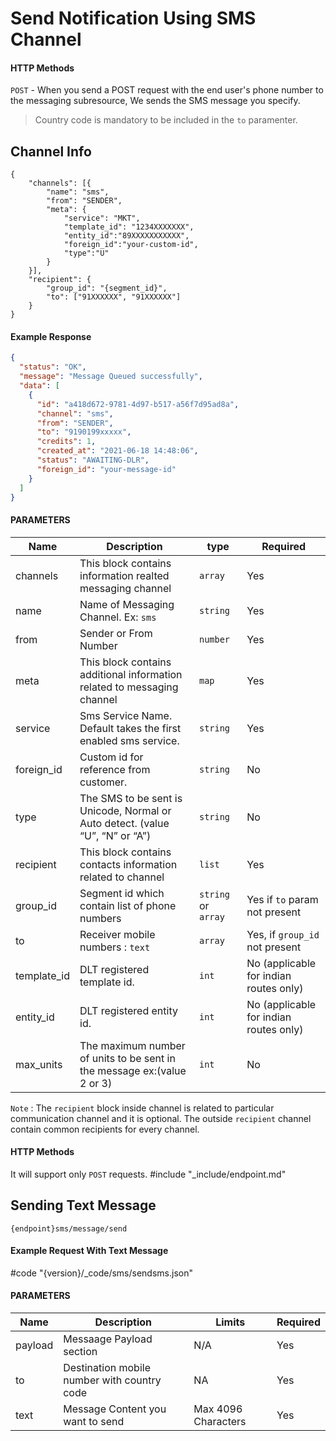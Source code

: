# Send Notification Using SMS Channel

#### HTTP Methods

`POST` - When you send a POST request with the end user's phone number to the messaging subresource, We sends the SMS message you specify.

> Country code is mandatory to be included in the `to` paramenter.

## Channel Info

```
{
	"channels": [{
		"name": "sms",
		"from": "SENDER",
		"meta": {
			"service": "MKT",
			"template_id": "1234XXXXXXX",
			"entity_id":"89XXXXXXXXXXX",
			"foreign_id":"your-custom-id",
			"type":"U"
		}
	}],
	"recipient": {
		"group_id": "{segment_id}",
		"to": ["91XXXXXX", "91XXXXXX"]
	}
}
```

#### Example Response

```json
{
  "status": "OK",
  "message": "Message Queued successfully",
  "data": [
    {
      "id": "a418d672-9781-4d97-b517-a56f7d95ad8a",
      "channel": "sms",
      "from": "SENDER",
      "to": "9190199xxxxx",
      "credits": 1,
      "created_at": "2021-06-18 14:48:06",
      "status": "AWAITING-DLR",
      "foreign_id": "your-message-id"
    }
  ]
}
```

#### PARAMETERS

| Name        | Description                                                                   | type                | Required                               |
| ----------- | ----------------------------------------------------------------------------- | ------------------- | -------------------------------------- |
| channels    | This block contains information realted messaging channel                     | `array`             | Yes                                    |
| name        | Name of Messaging Channel. Ex: `sms`                                          | `string`            | Yes                                    |
| from        | Sender or From Number                                                         | `number`            | Yes                                    |
| meta        | This block contains additional information related to messaging channel       | `map`               | Yes                                    |
| service     | Sms Service Name. Default takes the first enabled sms service.                | `string`            | Yes                                    |
| foreign_id  | Custom id for reference from customer.                                        | `string`            | No                                     |
| type        | The SMS to be sent is Unicode, Normal or Auto detect. (value “U”, “N” or “A”) | `string`            | No                                     |
| recipient   | This block contains contacts information related to channel                   | `list`              | Yes                                    |
| group_id    | Segment id which contain list of phone numbers                                | `string` or `array` | Yes if `to` param not present          |
| to          | Receiver mobile numbers : `text`                                              | `array`             | Yes, if `group_id` not present         |
| template_id | DLT registered template id.                                                   | `int`               | No (applicable for indian routes only) |
| entity_id   | DLT registered entity id.                                                     | `int`               | No (applicable for indian routes only) |
| max_units   | The maximum number of units to be sent in the message ex:(value 2 or 3)       | `int`               | No                                     |

`Note` : The `recipient` block inside channel is related to particular communication channel and it is optional. The outside `recipient` channel contain common recipients for every channel.

#### HTTP Methods

It will support only `POST` requests.
#include "_include/endpoint.md"

## Sending Text Message

```
{endpoint}sms/message/send
```

#### Example Request With Text Message

#code "{version}/_code/sms/sendsms.json"

#### PARAMETERS

| Name    | Description                                 | Limits              | Required |
| ------- | ------------------------------------------- | ------------------- | -------- |
| payload | Messaage Payload section                    | N/A                 | Yes      |
| to      | Destination mobile number with country code | NA                  | Yes      |
| text    | Message Content you want to send            | Max 4096 Characters | Yes      |
